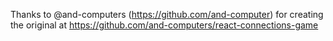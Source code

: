 Thanks to @and-computers (https://github.com/and-computer) for creating the original at https://github.com/and-computers/react-connections-game